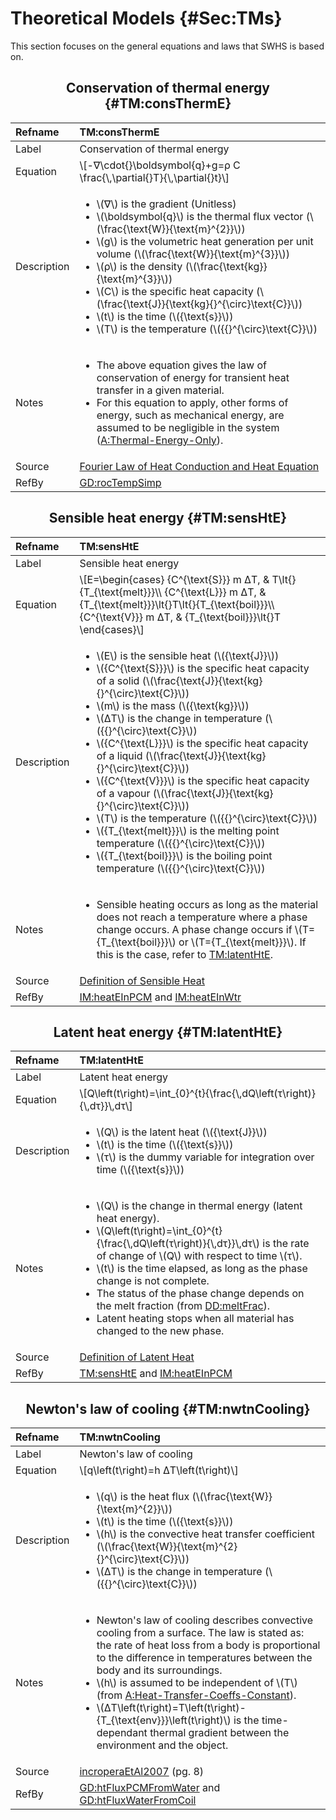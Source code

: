 # Theoretical Models {#Sec:TMs}

This section focuses on the general equations and laws that SWHS is based on.

<div align="center">

## Conservation of thermal energy {#TM:consThermE}

</div>

|Refname    |TM:consThermE                                                                                                                                                                                                                                                                                                                                                                                                                                                                                                                                     |
|:----------|:-------------------------------------------------------------------------------------------------------------------------------------------------------------------------------------------------------------------------------------------------------------------------------------------------------------------------------------------------------------------------------------------------------------------------------------------------------------------------------------------------------------------------------------------------|
|Label      |Conservation of thermal energy                                                                                                                                                                                                                                                                                                                                                                                                                                                                                                                    |
|Equation   |\\[-∇\cdot{}\boldsymbol{q}+g=ρ C \frac{\\,\partial{}T}{\\,\partial{}t}\\]                                                                                                                                                                                                                                                                                                                                                                                                                                                                         |
|Description|<ul><li>\\(∇\\) is the gradient (Unitless)</li><li>\\(\boldsymbol{q}\\) is the thermal flux vector (\\(\frac{\text{W}}{\text{m}^{2}}\\))</li><li>\\(g\\) is the volumetric heat generation per unit volume (\\(\frac{\text{W}}{\text{m}^{3}}\\))</li><li>\\(ρ\\) is the density (\\(\frac{\text{kg}}{\text{m}^{3}}\\))</li><li>\\(C\\) is the specific heat capacity (\\(\frac{\text{J}}{\text{kg}{}^{\circ}\text{C}}\\))</li><li>\\(t\\) is the time (\\({\text{s}}\\))</li><li>\\(T\\) is the temperature (\\({{}^{\circ}\text{C}}\\))</li></ul>|
|Notes      |<ul><li>The above equation gives the law of conservation of energy for transient heat transfer in a given material.</li><li>For this equation to apply, other forms of energy, such as mechanical energy, are assumed to be negligible in the system ([A:Thermal-Energy-Only](./SecAssumps.md#assumpTEO)).</li></ul>                                                                                                                                                                                                                              |
|Source     |[Fourier Law of Heat Conduction and Heat Equation](http://www.efunda.com/formulae/heat_transfer/conduction/overview_cond.cfm)                                                                                                                                                                                                                                                                                                                                                                                                                     |
|RefBy      |[GD:rocTempSimp](./SecGDs.md#GD:rocTempSimp)                                                                                                                                                                                                                                                                                                                                                                                                                                                                                                      |

<div align="center">

## Sensible heat energy {#TM:sensHtE}

</div>

|Refname    |TM:sensHtE                                                                                                                                                                                                                                                                                                                                                                                                                                                                                                                                                                                                                                                                                                                                                                                                                                   |
|:----------|:--------------------------------------------------------------------------------------------------------------------------------------------------------------------------------------------------------------------------------------------------------------------------------------------------------------------------------------------------------------------------------------------------------------------------------------------------------------------------------------------------------------------------------------------------------------------------------------------------------------------------------------------------------------------------------------------------------------------------------------------------------------------------------------------------------------------------------------------|
|Label      |Sensible heat energy                                                                                                                                                                                                                                                                                                                                                                                                                                                                                                                                                                                                                                                                                                                                                                                                                         |
|Equation   |\\[E=\begin{cases}  {C^{\text{S}}} m ΔT, & T\lt{}{T\_{\text{melt}}}\\\\  {C^{\text{L}}} m ΔT, & {T\_{\text{melt}}}\lt{}T\lt{}{T\_{\text{boil}}}\\\\  {C^{\text{V}}} m ΔT, & {T\_{\text{boil}}}\lt{}T  \end{cases}\\]                                                                                                                                                                                                                                                                                                                                                                                                                                                                                                                                                                                                                         |
|Description|<ul><li>\\(E\\) is the sensible heat (\\({\text{J}}\\))</li><li>\\({C^{\text{S}}}\\) is the specific heat capacity of a solid (\\(\frac{\text{J}}{\text{kg}{}^{\circ}\text{C}}\\))</li><li>\\(m\\) is the mass (\\({\text{kg}}\\))</li><li>\\(ΔT\\) is the change in temperature (\\({{}^{\circ}\text{C}}\\))</li><li>\\({C^{\text{L}}}\\) is the specific heat capacity of a liquid (\\(\frac{\text{J}}{\text{kg}{}^{\circ}\text{C}}\\))</li><li>\\({C^{\text{V}}}\\) is the specific heat capacity of a vapour (\\(\frac{\text{J}}{\text{kg}{}^{\circ}\text{C}}\\))</li><li>\\(T\\) is the temperature (\\({{}^{\circ}\text{C}}\\))</li><li>\\({T\_{\text{melt}}}\\) is the melting point temperature (\\({{}^{\circ}\text{C}}\\))</li><li>\\({T\_{\text{boil}}}\\) is the boiling point temperature (\\({{}^{\circ}\text{C}}\\))</li></ul>|
|Notes      |<ul><li>Sensible heating occurs as long as the material does not reach a temperature where a phase change occurs. A phase change occurs if \\(T={T\_{\text{boil}}}\\) or \\(T={T\_{\text{melt}}}\\). If this is the case, refer to [TM:latentHtE](./SecTMs.md#TM:latentHtE).</li></ul>                                                                                                                                                                                                                                                                                                                                                                                                                                                                                                                                                       |
|Source     |[Definition of Sensible Heat](http://en.wikipedia.org/wiki/Sensible_heat)                                                                                                                                                                                                                                                                                                                                                                                                                                                                                                                                                                                                                                                                                                                                                                    |
|RefBy      |[IM:heatEInPCM](./SecIMs.md#IM:heatEInPCM) and [IM:heatEInWtr](./SecIMs.md#IM:heatEInWtr)                                                                                                                                                                                                                                                                                                                                                                                                                                                                                                                                                                                                                                                                                                                                                    |

<div align="center">

## Latent heat energy {#TM:latentHtE}

</div>

|Refname    |TM:latentHtE                                                                                                                                                                                                                                                                                                                                                                                                                                                                                                        |
|:----------|:-------------------------------------------------------------------------------------------------------------------------------------------------------------------------------------------------------------------------------------------------------------------------------------------------------------------------------------------------------------------------------------------------------------------------------------------------------------------------------------------------------------------|
|Label      |Latent heat energy                                                                                                                                                                                                                                                                                                                                                                                                                                                                                                  |
|Equation   |\\[Q\left(t\right)=\int\_{0}^{t}{\frac{\\,dQ\left(τ\right)}{\\,dτ}}\\,dτ\\]                                                                                                                                                                                                                                                                                                                                                                                                                                         |
|Description|<ul><li>\\(Q\\) is the latent heat (\\({\text{J}}\\))</li><li>\\(t\\) is the time (\\({\text{s}}\\))</li><li>\\(τ\\) is the dummy variable for integration over time (\\({\text{s}}\\))</li></ul>                                                                                                                                                                                                                                                                                                                   |
|Notes      |<ul><li>\\(Q\\) is the change in thermal energy (latent heat energy).</li><li>\\(Q\left(t\right)=\int\_{0}^{t}{\frac{\\,dQ\left(τ\right)}{\\,dτ}}\\,dτ\\) is the rate of change of \\(Q\\) with respect to time \\(τ\\).</li><li>\\(t\\) is the time elapsed, as long as the phase change is not complete.</li><li>The status of the phase change depends on the melt fraction (from [DD:meltFrac](./SecDDs.md#DD:meltFrac)).</li><li>Latent heating stops when all material has changed to the new phase.</li></ul>|
|Source     |[Definition of Latent Heat](http://en.wikipedia.org/wiki/Latent_heat)                                                                                                                                                                                                                                                                                                                                                                                                                                               |
|RefBy      |[TM:sensHtE](./SecTMs.md#TM:sensHtE) and [IM:heatEInPCM](./SecIMs.md#IM:heatEInPCM)                                                                                                                                                                                                                                                                                                                                                                                                                                 |

<div align="center">

## Newton's law of cooling {#TM:nwtnCooling}

</div>

|Refname    |TM:nwtnCooling                                                                                                                                                                                                                                                                                                                                                                                                                                                                                                                     |
|:----------|:----------------------------------------------------------------------------------------------------------------------------------------------------------------------------------------------------------------------------------------------------------------------------------------------------------------------------------------------------------------------------------------------------------------------------------------------------------------------------------------------------------------------------------|
|Label      |Newton's law of cooling                                                                                                                                                                                                                                                                                                                                                                                                                                                                                                            |
|Equation   |\\[q\left(t\right)=h ΔT\left(t\right)\\]                                                                                                                                                                                                                                                                                                                                                                                                                                                                                           |
|Description|<ul><li>\\(q\\) is the heat flux (\\(\frac{\text{W}}{\text{m}^{2}}\\))</li><li>\\(t\\) is the time (\\({\text{s}}\\))</li><li>\\(h\\) is the convective heat transfer coefficient (\\(\frac{\text{W}}{\text{m}^{2}{}^{\circ}\text{C}}\\))</li><li>\\(ΔT\\) is the change in temperature (\\({{}^{\circ}\text{C}}\\))</li></ul>                                                                                                                                                                                                     |
|Notes      |<ul><li>Newton's law of cooling describes convective cooling from a surface. The law is stated as: the rate of heat loss from a body is proportional to the difference in temperatures between the body and its surroundings.</li><li>\\(h\\) is assumed to be independent of \\(T\\) (from [A:Heat-Transfer-Coeffs-Constant](./SecAssumps.md#assumpHTCC)).</li><li>\\(ΔT\left(t\right)=T\left(t\right)-{T\_{\text{env}}}\left(t\right)\\) is the time-dependant thermal gradient between the environment and the object.</li></ul>|
|Source     |[incroperaEtAl2007](./SecReferences.md#incroperaEtAl2007) (pg. 8)                                                                                                                                                                                                                                                                                                                                                                                                                                                                  |
|RefBy      |[GD:htFluxPCMFromWater](./SecGDs.md#GD:htFluxPCMFromWater) and [GD:htFluxWaterFromCoil](./SecGDs.md#GD:htFluxWaterFromCoil)                                                                                                                                                                                                                                                                                                                                                                                                        |

